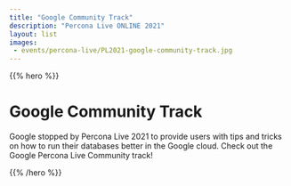 ```yaml
---
title: "Google Community Track"
description: "Percona Live ONLINE 2021"
layout: list
images:
 - events/percona-live/PL2021-google-community-track.jpg
---
```


{{% hero %}}

# Google Community Track

Google stopped by Percona Live 2021 to provide users with tips and tricks on how to run their databases better in the Google cloud. Check out the Google Percona Live Community track!

{{% /hero %}}



